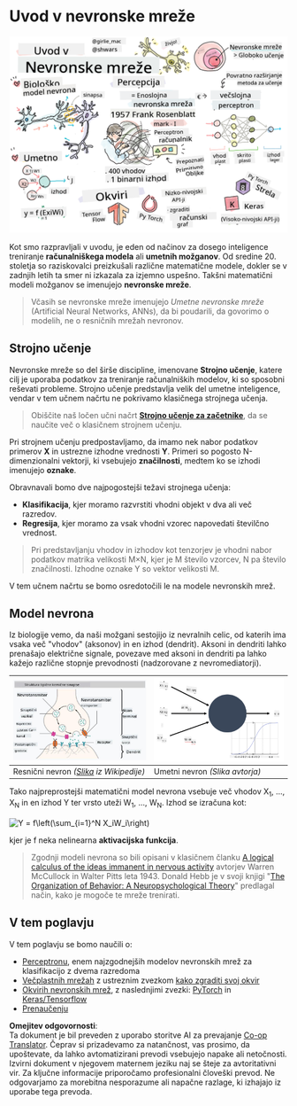 <!--
CO_OP_TRANSLATOR_METADATA:
{
  "original_hash": "1c6b8c7c1778a35fc1139b7f2aecb7b3",
  "translation_date": "2025-08-25T23:43:28+00:00",
  "source_file": "lessons/3-NeuralNetworks/README.md",
  "language_code": "sl"
}
-->
# Uvod v nevronske mreže

![Povzetek vsebine o uvodu v nevronske mreže v skici](../../../../translated_images/ai-neuralnetworks.1c687ae40bc86e834f497844866a26d3e0886650a67a4bbe29442e2f157d3b18.sl.png)

Kot smo razpravljali v uvodu, je eden od načinov za dosego inteligence treniranje **računalniškega modela** ali **umetnih možganov**. Od sredine 20. stoletja so raziskovalci preizkušali različne matematične modele, dokler se v zadnjih letih ta smer ni izkazala za izjemno uspešno. Takšni matematični modeli možganov se imenujejo **nevronske mreže**.

> Včasih se nevronske mreže imenujejo *Umetne nevronske mreže* (Artificial Neural Networks, ANNs), da bi poudarili, da govorimo o modelih, ne o resničnih mrežah nevronov.

## Strojno učenje

Nevronske mreže so del širše discipline, imenovane **Strojno učenje**, katere cilj je uporaba podatkov za treniranje računalniških modelov, ki so sposobni reševati probleme. Strojno učenje predstavlja velik del umetne inteligence, vendar v tem učnem načrtu ne pokrivamo klasičnega strojnega učenja.

> Obiščite naš ločen učni načrt **[Strojno učenje za začetnike](http://github.com/microsoft/ml-for-beginners)**, da se naučite več o klasičnem strojnem učenju.

Pri strojnem učenju predpostavljamo, da imamo nek nabor podatkov primerov **X** in ustrezne izhodne vrednosti **Y**. Primeri so pogosto N-dimenzionalni vektorji, ki vsebujejo **značilnosti**, medtem ko se izhodi imenujejo **oznake**.

Obravnavali bomo dve najpogostejši težavi strojnega učenja:

* **Klasifikacija**, kjer moramo razvrstiti vhodni objekt v dva ali več razredov.
* **Regresija**, kjer moramo za vsak vhodni vzorec napovedati številčno vrednost.

> Pri predstavljanju vhodov in izhodov kot tenzorjev je vhodni nabor podatkov matrika velikosti M×N, kjer je M število vzorcev, N pa število značilnosti. Izhodne oznake Y so vektor velikosti M.

V tem učnem načrtu se bomo osredotočili le na modele nevronskih mrež.

## Model nevrona

Iz biologije vemo, da naši možgani sestojijo iz nevralnih celic, od katerih ima vsaka več "vhodov" (aksonov) in en izhod (dendrit). Aksoni in dendriti lahko prenašajo električne signale, povezave med aksoni in dendriti pa lahko kažejo različne stopnje prevodnosti (nadzorovane z nevromediatorji).

![Model nevrona](../../../../translated_images/synapse-wikipedia.ed20a9e4726ea1c6a3ce8fec51c0b9bec6181946dca0fe4e829bc12fa3bacf01.sl.jpg) | ![Model nevrona](../../../../translated_images/artneuron.1a5daa88d20ebe6f5824ddb89fba0bdaaf49f67e8230c1afbec42909df1fc17e.sl.png)
----|----
Resnični nevron *([Slika](https://en.wikipedia.org/wiki/Synapse#/media/File:SynapseSchematic_lines.svg) iz Wikipedije)* | Umetni nevron *(Slika avtorja)*

Tako najpreprostejši matematični model nevrona vsebuje več vhodov X<sub>1</sub>, ..., X<sub>N</sub> in en izhod Y ter vrsto uteži W<sub>1</sub>, ..., W<sub>N</sub>. Izhod se izračuna kot:

<img src="images/netout.png" alt="Y = f\left(\sum_{i=1}^N X_iW_i\right)" width="131" height="53" align="center"/>

kjer je f neka nelinearna **aktivacijska funkcija**.

> Zgodnji modeli nevrona so bili opisani v klasičnem članku [A logical calculus of the ideas immanent in nervous activity](https://www.cs.cmu.edu/~./epxing/Class/10715/reading/McCulloch.and.Pitts.pdf) avtorjev Warren McCullock in Walter Pitts leta 1943. Donald Hebb je v svoji knjigi "[The Organization of Behavior: A Neuropsychological Theory](https://books.google.com/books?id=VNetYrB8EBoC)" predlagal način, kako je mogoče te mreže trenirati.

## V tem poglavju

V tem poglavju se bomo naučili o:
* [Perceptronu](03-Perceptron/README.md), enem najzgodnejših modelov nevronskih mrež za klasifikacijo z dvema razredoma
* [Večplastnih mrežah](04-OwnFramework/README.md) z ustreznim zvezkom [kako zgraditi svoj okvir](../../../../lessons/3-NeuralNetworks/04-OwnFramework/OwnFramework.ipynb)
* [Okvirih nevronskih mrež](05-Frameworks/README.md), z naslednjimi zvezki: [PyTorch](../../../../lessons/3-NeuralNetworks/05-Frameworks/IntroPyTorch.ipynb) in [Keras/Tensorflow](../../../../lessons/3-NeuralNetworks/05-Frameworks/IntroKerasTF.ipynb)
* [Prenaučenju](../../../../lessons/3-NeuralNetworks/05-Frameworks)

**Omejitev odgovornosti**:  
Ta dokument je bil preveden z uporabo storitve AI za prevajanje [Co-op Translator](https://github.com/Azure/co-op-translator). Čeprav si prizadevamo za natančnost, vas prosimo, da upoštevate, da lahko avtomatizirani prevodi vsebujejo napake ali netočnosti. Izvirni dokument v njegovem maternem jeziku naj se šteje za avtoritativni vir. Za ključne informacije priporočamo profesionalni človeški prevod. Ne odgovarjamo za morebitna nesporazume ali napačne razlage, ki izhajajo iz uporabe tega prevoda.